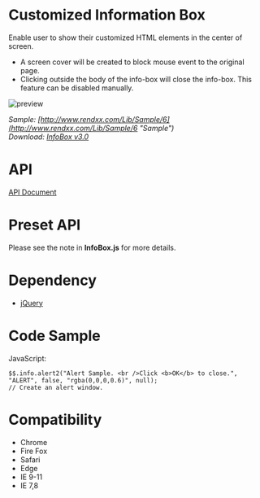 # Customized Information Box
Enable user to show their customized HTML elements in the center of screen.  

- A screen cover will be created to block mouse event to the original page.
- Clicking outside the body of the info-box will close the info-box. This feature can be disabled manually.

![preview](https://raw.githubusercontent.com/Rendxx/InfoBox/master/preview.png "Preview")  

*Sample: [http://www.rendxx.com/Lib/Sample/6](http://www.rendxx.com/Lib/Sample/6 "Sample")*  
*Download: [InfoBox v3.0](https://github.com/Rendxx/InfoBox/releases/tag/3.0 "Download")*

# API
[API Document](https://github.com/Rendxx/InfoBox/blob/master/API%20Document.md)

# Preset API
Please see the note in **InfoBox.js** for more details.

# Dependency
- [jQuery][]

# Code Sample
JavaScript:

    $$.info.alert2("Alert Sample. <br />Click <b>OK</b> to close.", "ALERT", false, "rgba(0,0,0,0.6)", null);
    // Create an alert window.

# Compatibility
- Chrome
- Fire Fox
- Safari
- Edge
- IE 9-11
- IE 7,8

[jQuery]: https://jquery.com/ "jQuery Home Page"